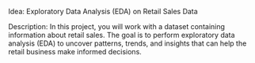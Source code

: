 Idea: Exploratory Data Analysis (EDA) on Retail Sales Data

Description:
In this project, you will work with a dataset containing information about retail sales. The goal is
to perform exploratory data analysis (EDA) to uncover patterns, trends, and insights that can
help the retail business make informed decisions.
